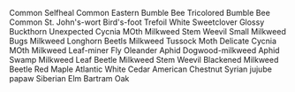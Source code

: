 Common Selfheal
Common Eastern Bumble Bee
Tricolored Bumble Bee
Common St. John's-wort
Bird's-foot Trefoil
White Sweetclover
Glossy Buckthorn
Unexpected Cycnia MOth
Milkweed Stem Weevil
Small Milkweed Bugs
Milkweed Longhorn Beetls
Milkweed Tussock Moth
Delicate Cycnia MOth
Milkweed Leaf-miner Fly
Oleander Aphid
Dogwood-milkweed Aphid
Swamp Milkweed Leaf Beetle
Milkweed Stem Weevil
Blackened Milkweed Beetle
Red Maple
Atlantic White Cedar
American Chestnut
Syrian jujube
papaw
Siberian Elm
Bartram Oak

